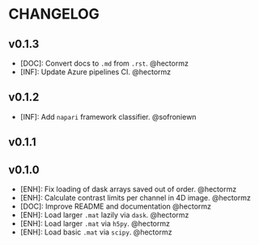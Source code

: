 # CHANGELOG

## v0.1.3

- [DOC]: Convert docs to `.md` from `.rst`. @hectormz
- [INF]: Update Azure pipelines CI. @hectormz

## v0.1.2

- [INF]: Add `napari` framework classifier. @sofroniewn

## v0.1.1

## v0.1.0

- [ENH]: Fix loading of dask arrays saved out of order. @hectormz
- [ENH]: Calculate contrast limits per channel in 4D image.
    @hectormz
- [DOC]: Improve README and documentation @hectormz
- [ENH]: Load larger `.mat` lazily via `dask`. @hectormz
- [ENH]: Load larger `.mat` via `h5py`. @hectormz
- [ENH]: Load basic `.mat` via `scipy`. @hectormz
